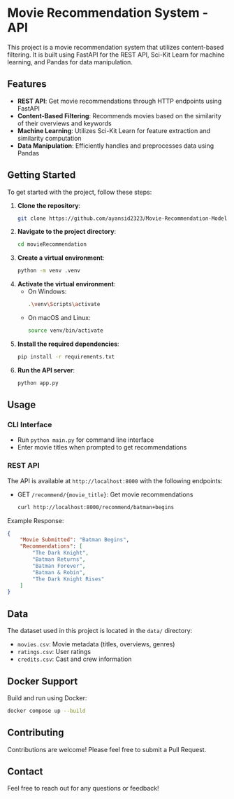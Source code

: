 # Movie Recommendation System - API

This project is a movie recommendation system that utilizes content-based filtering. It is built using FastAPI for the REST API, Sci-Kit Learn for machine learning, and Pandas for data manipulation.

## Features
- **REST API**: Get movie recommendations through HTTP endpoints using FastAPI
- **Content-Based Filtering**: Recommends movies based on the similarity of their overviews and keywords
- **Machine Learning**: Utilizes Sci-Kit Learn for feature extraction and similarity computation
- **Data Manipulation**: Efficiently handles and preprocesses data using Pandas

## Getting Started
To get started with the project, follow these steps:

1. **Clone the repository**:
    ```sh
    git clone https://github.com/ayansid2323/Movie-Recommendation-Model.git
    ```
2. **Navigate to the project directory**:
    ```sh
    cd movieRecommendation
    ```
3. **Create a virtual environment**:
    ```sh
    python -m venv .venv
    ```
4. **Activate the virtual environment**:
    - On Windows:
        ```sh
        .\venv\Scripts\activate
        ```
    - On macOS and Linux:
        ```sh 
        source venv/bin/activate
        ```
5. **Install the required dependencies**:
    ```sh
    pip install -r requirements.txt
    ```
6. **Run the API server**:
    ```sh
    python app.py
    ```

## Usage
### CLI Interface
- Run `python main.py` for command line interface
- Enter movie titles when prompted to get recommendations

### REST API
The API is available at `http://localhost:8000` with the following endpoints:

- GET `/recommend/{movie_title}`: Get movie recommendations
  ```sh
  curl http://localhost:8000/recommend/batman+begins
  ```
  
Example Response:
```json
{
    "Movie Submitted": "Batman Begins",
    "Recommendations": [
        "The Dark Knight",
        "Batman Returns",
        "Batman Forever",
        "Batman & Robin",
        "The Dark Knight Rises"
    ]
}
```

## Data
The dataset used in this project is located in the `data/` directory:
- `movies.csv`: Movie metadata (titles, overviews, genres)
- `ratings.csv`: User ratings
- `credits.csv`: Cast and crew information

## Docker Support
Build and run using Docker:
```sh
docker compose up --build
```

## Contributing
Contributions are welcome! Please feel free to submit a Pull Request.

## Contact
Feel free to reach out for any questions or feedback!
